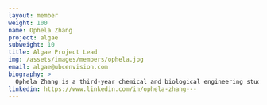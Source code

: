 ```yaml
---
layout: member
weight: 100
name: Ophela Zhang
project: algae
subweight: 10
title: Algae Project Lead
img: /assets/images/members/ophela.jpg
email: algae@ubcenvision.com
biography: >
  Ophela Zhang is a third-year chemical and biological engineering student. Her current co-op position as a junior research scientist in a biorefinery lab has fostered her interest in biomass based fuels and given her ideas in developing the algae project.  
linkedin: https://www.linkedin.com/in/ophela-zhang---
---
```

